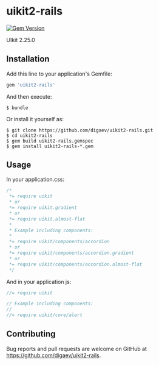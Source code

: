 # uikit2-rails

[![Gem Version](https://badge.fury.io/rb/uikit2-rails.svg)](http://badge.fury.io/rb/uikit2-rails)

UIkit 2.25.0

## Installation

Add this line to your application's Gemfile:

```ruby
gem 'uikit2-rails'
```

And then execute:

    $ bundle

Or install it yourself as:

    $ git clone https://github.com/digaev/uikit2-rails.git
    $ cd uikit2-rails
    $ gem build uikit2-rails.gemspec
    $ gem install uikit2-rails-*.gem

## Usage


In your application.css:

```css
/*
 *= require uikit
 * or
 *= require uikit.gradient
 * or 
 *= require uikit.almost-flat
 *
 * Example including components:
 *
 *= require uikit/components/accordion
 * or
 *= require uikit/components/accordion.gradient
 * or
 *= require uikit/components/accordion.almost-flat
 */
```

And in your application js:

```js
//= require uikit

// Example including components:
//
//= require uikit/core/alert
```

## Contributing

Bug reports and pull requests are welcome on GitHub at https://github.com/digaev/uikit2-rails.

